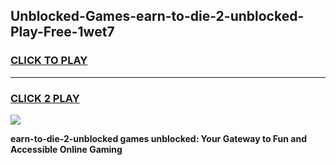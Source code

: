 
## Unblocked-Games-earn-to-die-2-unblocked-Play-Free-1wet7
<h3>
<a href="https://premium76.site?title=earn-to-die-2-unblocked&ref=18A1">CLICK TO PLAY</a></h3>
<hr>

<h3>
<a href="https://premium76.site?title=earn-to-die-2-unblocked&ref=18A1">CLICK 2 PLAY</a>
  
</h3>

<a href="https://premium76.site?title=earn-to-die-2-unblocked&ref=18A1"><img src="https://clearcache.store/games.png"></a>


**earn-to-die-2-unblocked games unblocked: Your Gateway to Fun and Accessible Online Gaming**
